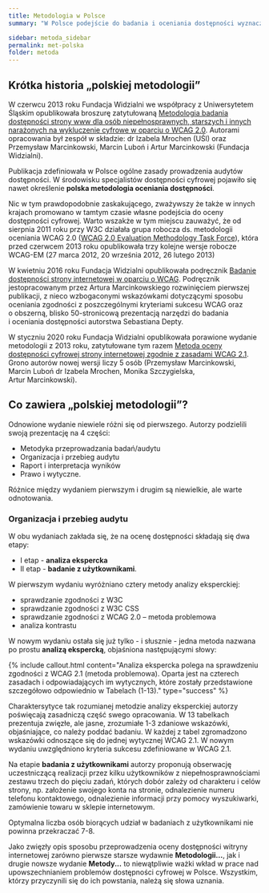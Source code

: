 ```yaml
---
title: Metodologia w Polsce
summary: "W Polsce podejście do badania i oceniania dostępności wyznacza metodologia opracowana i opublikowana przez Funację Widzialni we współpracy z Uniwersytetem Śląskim."

sidebar: metoda_sidebar
permalink: met-polska
folder: metoda
---
```


## Krótka historia &bdquo;polskiej metodologii&rdquo;

W czerwcu 2013 roku Fundacja Widzialni we współpracy z Uniwersytetem Śląskim opublikowała broszurę zatytułowaną [Metodologia badania dostępności strony www dla osób niepełnosprawnych, starszych i innych narażonych na wykluczenie cyfrowe w&nbsp;oparciu o&nbsp;WCAG 2.0](http://www.pad.widzialni.org/index.php?p=new&idg=mg,12&id=637). Autorami opracowania był zespół w&nbsp;składzie: dr&nbsp;Izabela&nbsp;Mrochen (UŚl) oraz Przemysław&nbsp;Marcinkowski, Marcin&nbsp;Luboń i&nbsp;Artur&nbsp;Marcinkowski (Fundacja Widzialni).

Publikacja zdefiniowała w Polsce ogólne zasady prowadzenia audytów dostępności. W&nbsp;środowisku specjalistów dostępności cyfrowej pojawiło się nawet określenie **polska metodologia oceniania dostępności**.

Nic w tym prawdopodobnie zaskakującego, zważywszy że także w innych krajach promowano w tamtym czasie własne podejścia do oceny dostępności cyfrowej. Warto wszakże w tym miejscu zauważyć, że od sierpnia 2011 roku przy W3C działała grupa robocza ds. metodologii oceniania WCAG 2.0 ([WCAG 2.0 Evaluation Methodology Task Force](https://www.w3.org/WAI/ER/2011/eval/eval-ws)), która przed czerwcem 2013 roku opublikowała trzy kolejne wersje robocze WCAG-EM (27 marca 2012, 20 września 2012, 26 lutego 2013)

W kwietniu 2016 roku Fundacja Widzialni opublikowała podręcznik [Badanie dostępności strony internetowej w oparciu o WCAG](http://www.widzialni.org/badanie-dostepnosci-strony-www-w-oparciu-o-wcag,new,mg,5,254). Podręcznik jestopracowanym przez Artura Marcinkowskiego rozwinięciem pierwszej publikacji, z&nbsp;nieco wzbogaconymi wskazówkami dotyczącymi sposobu oceniania zgodności z&nbsp;poszczególnymi kryteriami sukcesu WCAG oraz o&nbsp;obszerną, blisko 50-stronicową prezentacją narzędzi do badania i&nbsp;oceniania dostępności autorstwa Sebastiana Depty.

W styczniu 2020 roku Fundacja Widzialni opublikowała porawione wydanie metodologii z 2013 roku, zatytułowane tym razem [Metoda oceny dostępności cyfrowej strony internetowej zgodnie z zasadami WCAG 2.1](http://widzialni.org/metoda-oceny-dostepnosci-cyfrowej-strony-internetowej-zgodnie-z-zasadami-wcag-21,new,mg,6,371). Grono autorów nowej wersji liczy 5 osób (Przemysław&nbsp;Marcinkowski, Marcin&nbsp;Luboń
dr&nbsp;Izabela&nbsp;Mrochen, Monika&nbsp;Szczygielska, Artur&nbsp;Marcinkowski).  

## Co zawiera &bdquo;polskiej metodologii&rdquo;?

Odnowione wydanie niewiele różni się od pierwszego. Autorzy podzielili swoją prezentację na 4 części:
- Metodyka przeprowadzania badań/audytu
- Organizacja i przebieg audytu
- Raport i interpretacja wyników
- Prawo i wytyczne.

Różnice między wydaniem pierwszym i drugim są niewielkie, ale warte odnotowania.

### Organizacja i przebieg audytu
W obu wydaniach zakłada się, że na ocenę dostępności składają się dwa etapy:

- I etap - **analiza ekspercka**
- II etap - **badanie z użytkownikami**.

W pierwszym wydaniu wyróżniano cztery metody analizy eksperckiej:

- sprawdzanie zgodności z W3C
- sprawdzanie zgodności z W3C CSS
- sprawdzanie zgodności z WCAG 2.0 – metoda problemowa
- analiza kontrastu

W nowym wydaniu ostała się już tylko - i słusznie - jedna metoda nazwana po prostu **analizą ekspercką**, objaśniona następującymi słowy:

{% include callout.html content="Analiza ekspercka polega na sprawdzeniu zgodności z WCAG 2.1 (metoda problemowa). Oparta jest na czterech zasadach i&nbsp;odpowiadających im wytycznych, które zostały przedstawione szczegółowo odpowiednio w&nbsp;Tabelach (1-13)." type="success" %}

Charaktersytyce tak rozumianej metodzie analizy eksperckiej autorzy poświęcają zasadniczą część swego opracowania.  W&nbsp;13&nbsp;tabelkach prezentuja zwięzłe, ale jasne, zrozumiałe 1-3 zdaniowe wskazówki, objaśniające, co należy poddać badaniu. W każdej z tabel zgromadzono wskazówki odnoszące się do jednej wytycznej WCAG 2.1. W nowym wydaniu uwzględniono kryteria sukcesu zdefiniowane w WCAG 2.1.

Na etapie **badania z użytkownikami** autorzy proponują obserwację uczestniczącą realizacji przez kilku użytkowników z&nbsp;niepełnosprawnościami zestawu  trzech do pięciu zadań, których dobór zależy od charakteru i&nbsp;celów strony, np. założenie swojego konta na stronie, odnalezienie numeru telefonu kontaktowego, odnalezienie informacji przy pomocy wyszukiwarki, zamówienie towaru w&nbsp;sklepie internetowym.

Optymalna liczba osób biorących udział w badaniach z użytkownikami nie powinna przekraczać 7-8.

Jako zwięzły opis sposobu przeprowadzenia oceny dostępności witryny internetowej zarówno pierwsze starsze wydawnie **Metodologii...**, jak i drugie nowsze wydanie **Metody...** to niewątpliwie ważki wkład w prace nad upowszechnianiem problemów dostępności cyfrowej w Polsce.
Wszystkim, którzy przyczynili się do ich powstania, należą się słowa uznania.
